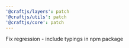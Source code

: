 ```yaml
---
'@craftjs/layers': patch
'@craftjs/utils': patch
'@craftjs/core': patch
---
```


Fix regression - include typings in npm package
